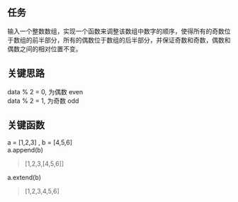 ## 任务 ##
输入一个整数数组，实现一个函数来调整该数组中数字的顺序，使得所有的奇数位于数组的前半部分，所有的偶数位于数组的后半部分，并保证奇数和奇数，偶数和偶数之间的相对位置不变。
## 关键思路 ##
data % 2 = 0,  为偶数  even  
data % 2 = 1,  为奇数  odd

## 关键函数 ##
a = [1,2,3]  , b = [4,5,6]  
a.append(b)  
  >  [1,2,3,[4,5,6]]  

a.extend(b)  
  >  [1,2,3,4,5,6]  
